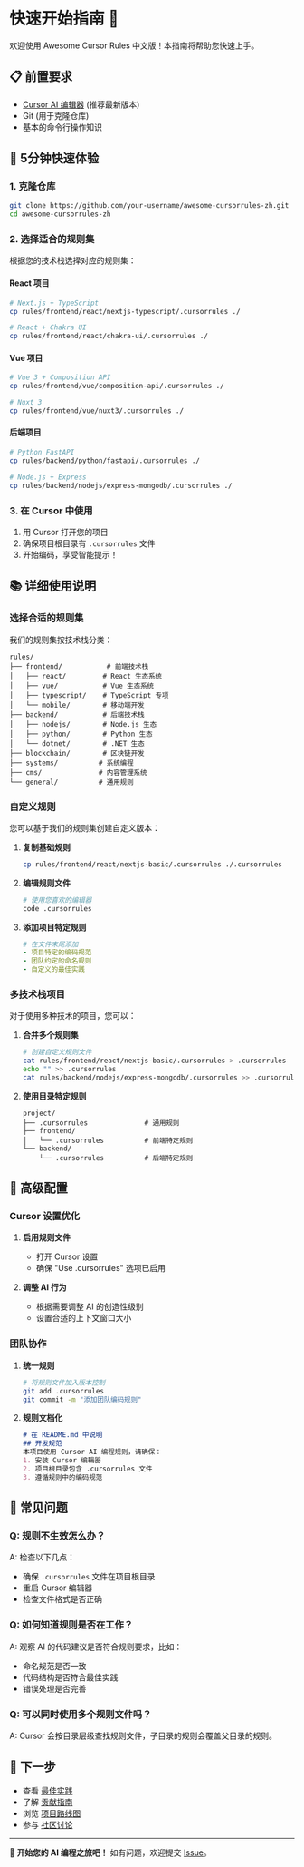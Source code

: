 # 快速开始指南 🚀

欢迎使用 Awesome Cursor Rules 中文版！本指南将帮助您快速上手。

## 📋 前置要求

- [Cursor AI 编辑器](https://cursor.sh/) (推荐最新版本)
- Git (用于克隆仓库)
- 基本的命令行操作知识

## 🎯 5分钟快速体验

### 1. 克隆仓库
```bash
git clone https://github.com/your-username/awesome-cursorrules-zh.git
cd awesome-cursorrules-zh
```

### 2. 选择适合的规则集
根据您的技术栈选择对应的规则集：

#### React 项目
```bash
# Next.js + TypeScript
cp rules/frontend/react/nextjs-typescript/.cursorrules ./

# React + Chakra UI
cp rules/frontend/react/chakra-ui/.cursorrules ./
```

#### Vue 项目
```bash
# Vue 3 + Composition API
cp rules/frontend/vue/composition-api/.cursorrules ./

# Nuxt 3
cp rules/frontend/vue/nuxt3/.cursorrules ./
```

#### 后端项目
```bash
# Python FastAPI
cp rules/backend/python/fastapi/.cursorrules ./

# Node.js + Express
cp rules/backend/nodejs/express-mongodb/.cursorrules ./
```

### 3. 在 Cursor 中使用
1. 用 Cursor 打开您的项目
2. 确保项目根目录有 `.cursorrules` 文件
3. 开始编码，享受智能提示！

## 📚 详细使用说明

### 选择合适的规则集

我们的规则集按技术栈分类：

```
rules/
├── frontend/           # 前端技术栈
│   ├── react/         # React 生态系统
│   ├── vue/           # Vue 生态系统
│   ├── typescript/    # TypeScript 专项
│   └── mobile/        # 移动端开发
├── backend/           # 后端技术栈
│   ├── nodejs/        # Node.js 生态
│   ├── python/        # Python 生态
│   └── dotnet/        # .NET 生态
├── blockchain/        # 区块链开发
├── systems/          # 系统编程
├── cms/              # 内容管理系统
└── general/          # 通用规则
```

### 自定义规则

您可以基于我们的规则集创建自定义版本：

1. **复制基础规则**
   ```bash
   cp rules/frontend/react/nextjs-basic/.cursorrules ./.cursorrules
   ```

2. **编辑规则文件**
   ```bash
   # 使用您喜欢的编辑器
   code .cursorrules
   ```

3. **添加项目特定规则**
   ```yaml
   # 在文件末尾添加
   - 项目特定的编码规范
   - 团队约定的命名规则
   - 自定义的最佳实践
   ```

### 多技术栈项目

对于使用多种技术的项目，您可以：

1. **合并多个规则集**
   ```bash
   # 创建自定义规则文件
   cat rules/frontend/react/nextjs-basic/.cursorrules > .cursorrules
   echo "" >> .cursorrules
   cat rules/backend/nodejs/express-mongodb/.cursorrules >> .cursorrules
   ```

2. **使用目录特定规则**
   ```
   project/
   ├── .cursorrules              # 通用规则
   ├── frontend/
   │   └── .cursorrules          # 前端特定规则
   └── backend/
       └── .cursorrules          # 后端特定规则
   ```

## 🔧 高级配置

### Cursor 设置优化

1. **启用规则文件**
   - 打开 Cursor 设置
   - 确保 "Use .cursorrules" 选项已启用

2. **调整 AI 行为**
   - 根据需要调整 AI 的创造性级别
   - 设置合适的上下文窗口大小

### 团队协作

1. **统一规则**
   ```bash
   # 将规则文件加入版本控制
   git add .cursorrules
   git commit -m "添加团队编码规则"
   ```

2. **规则文档化**
   ```markdown
   # 在 README.md 中说明
   ## 开发规范
   本项目使用 Cursor AI 编程规则，请确保：
   1. 安装 Cursor 编辑器
   2. 项目根目录包含 .cursorrules 文件
   3. 遵循规则中的编码规范
   ```

## 🐛 常见问题

### Q: 规则不生效怎么办？
A: 检查以下几点：
- 确保 `.cursorrules` 文件在项目根目录
- 重启 Cursor 编辑器
- 检查文件格式是否正确

### Q: 如何知道规则是否在工作？
A: 观察 AI 的代码建议是否符合规则要求，比如：
- 命名规范是否一致
- 代码结构是否符合最佳实践
- 错误处理是否完善

### Q: 可以同时使用多个规则文件吗？
A: Cursor 会按目录层级查找规则文件，子目录的规则会覆盖父目录的规则。

## 📖 下一步

- 查看 [最佳实践](./best-practices.md)
- 了解 [贡献指南](../CONTRIBUTING.md)
- 浏览 [项目路线图](./roadmap.md)
- 参与 [社区讨论](https://github.com/your-username/awesome-cursorrules-zh/discussions)

---

🎉 **开始您的 AI 编程之旅吧！** 如有问题，欢迎提交 [Issue](https://github.com/your-username/awesome-cursorrules-zh/issues)。
